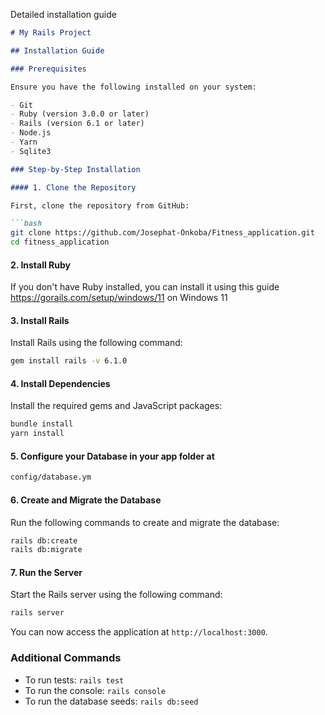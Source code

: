 Detailed installation guide 

```markdown
# My Rails Project

## Installation Guide

### Prerequisites

Ensure you have the following installed on your system:

- Git
- Ruby (version 3.0.0 or later)
- Rails (version 6.1 or later)
- Node.js
- Yarn
- Sqlite3

### Step-by-Step Installation

#### 1. Clone the Repository

First, clone the repository from GitHub:

```bash
git clone https://github.com/Josephat-Onkoba/Fitness_application.git
cd fitness_application
```

#### 2. Install Ruby

If you don't have Ruby installed, you can install it using this guide https://gorails.com/setup/windows/11 on Windows 11


#### 3. Install Rails

Install Rails using the following command:

```bash
gem install rails -v 6.1.0
```

#### 4. Install Dependencies

Install the required gems and JavaScript packages:

```bash
bundle install
yarn install
```

#### 5. Configure your Database in your app folder at 

```bash
config/database.ym
```
#### 6. Create and Migrate the Database

Run the following commands to create and migrate the database:

```bash
rails db:create
rails db:migrate
```

#### 7. Run the Server

Start the Rails server using the following command:

```bash
rails server
```

You can now access the application at `http://localhost:3000`.

### Additional Commands

- To run tests: `rails test`
- To run the console: `rails console`
- To run the database seeds: `rails db:seed`


```
